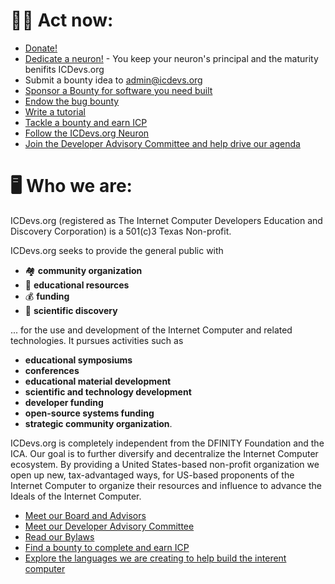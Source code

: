 
# 💪🏾 Act now:

* [Donate!](/donations.html)
* [Dedicate a neuron!](/donations.html) - You keep your neuron's principal and the maturity benifits ICDevs.org
* Submit a bounty idea to admin@icdevs.org
* [Sponsor a Bounty for software you need built](/bounties.html)
* [Endow the bug bounty](/bounties/2022/01/03/Bug-Bounty.html)
* [Write a tutorial](/bounties/2021/10/25/speed-run-the-ic-bounty.html)
* [Tackle a bounty and earn ICP](/bounties.html)
* [Follow the ICDevs.org Neuron](/nns.html)
* [Join the Developer Advisory Committee and help drive our agenda](/developer_advisory_committee.html)

# 🖥️  Who we are:

ICDevs.org (registered as The Internet Computer Developers Education and Discovery Corporation) is a 501(c)3 Texas Non-profit.

ICDevs.org seeks to provide the general public with
* 🏘️  **community organization**
* 📖  **educational resources**
* 💰 **funding**
* 🔬 **scientific discovery**

... for the use and development of the Internet Computer and related technologies. It pursues activities such as

* **educational symposiums**
* **conferences**
* **educational material development**
* **scientific and technology development**
* **developer funding**
* **open-source systems funding**
* **strategic community organization**.

ICDevs.org is completely independent from the DFINITY Foundation and the ICA. Our goal is to further diversify and decentralize the Internet Computer ecosystem. By providing a United States-based non-profit organization we open up new, tax-advantaged ways, for US-based proponents of the Internet Computer to organize their resources and influence to advance the Ideals of the Internet Computer.

* [Meet our Board and Advisors](/board.html)
* [Meet our Developer Advisory Committee](/developer_advisory_committee.html)
* [Read our Bylaws](/bylaws.html)
* [Find a bounty to complete and earn ICP](/bounties.html)
* [Explore the languages we are creating to help build the interent computer](/language_project/index.html)

